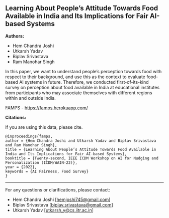 **Learning About People’s Attitude Towards Food Available in India and Its Implications for Fair AI-based Systems**
---
**Authors:** 
- Hem Chandra Joshi
- Utkarsh Yadav
- Biplav Srivastava
- Ram Manohar Singh

In this paper, we want to understand people’s perception towards food with respect to their background, and use this as the context to evaluate food-based AI systems in future. Therefore, we conducted first-of-its-kind survey on perception about food available in India at educational institutes from participants who may associate themselves with different regions within and outside India.

FAMPS - https://famps.herokuapp.com/


**Citations:**

If you are using this data, please cite.
```
@inproceedings{famps,
author = {Hem Chandra Joshi and Utkarsh Yadav and Biplav Srivastava and Ram Manohar Singh},
title = {Learning About People’s Attitude Towards Food Available in India and Its Implications for Fair AI-based Systems},
booktitle = {Twenty-second, IEEE ICDM Workshop on AI for Nudging and Personalization (ICDM/WAIN-22)},
year = {2022},
keywords = {AI Fairness, Food Survey}
}
```
---
For any questions or clarifications, please contact: 
- Hem Chandra Joshi [hemjoshi745@gmail.com]
- Biplav Srivastava [biplav.srivastava@gmail.com]
- Utkarsh Yadav [utkarsh_y@cs.iitr.ac.in]
